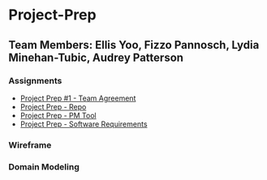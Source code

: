# Project-Prep

## Team Members: Ellis Yoo, Fizzo Pannosch, Lydia Minehan-Tubic, Audrey Patterson

### Assignments

- [Project Prep #1 - Team Agreement](team-agreement.md)
- [Project Prep - Repo](https://github.com/CF-Slackbot/slackbot)
- [Project Prep - PM Tool](https://github.com/CF-Slackbot/slackbot/projects/1)
- [Project Prep - Software Requirements](requirements.md)

### Wireframe

### Domain Modeling

